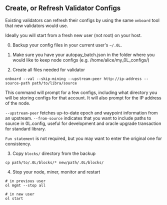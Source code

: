 
## Create, or Refresh Validator Configs

Existing validators can refresh their configs by using the same `onboard` tool that new validators would use.

Ideally you will start from a fresh new user (not root) on your host.

0. Backup your config files in your current user's `~/.0L`. 

1. Make sure you have your autopay_batch.json in the folder where you would like to keep node configs (e.g. /home/alice/my_0L_configs/)

2. Create all files needed for validator

```
onboard --val --skip-mining --upstream-peer http://ip-address --source-path path/to/libra/source
```

This command will prompt for a few configs, including what directory you will be storing configs for that account. It will also prompt for the IP address of the node.

`--upstream-peer` fetches up-to-date epoch and waypoint information from an upstream.
`--from-source` indicates that you want to include paths to source in 0L.config, useful for development and oracle upgrade transaction for standard library.

`Fun statement` is not required, but you may want to enter the original one for consistency.

3. Copy `blocks/` directory from the backup

```
cp path/to/.0L/blocks/* new/path/.0L/blocks/
```

4. Stop your node, miner, monitor and restart

```
# in previous user
ol mgmt --stop all

# in new user
ol start
```

